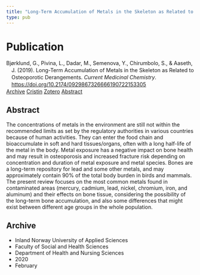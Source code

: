 ```yaml
---
title: "Long-Term Accumulation of Metals in the Skeleton as Related to Osteoporotic Derangements"
type: pub
---
```

<h1>Publication</h1>
<article id="csl-bib-container-B7QTLCEK" class="csl-bib-container">
  <div class="csl-bib-body" style="line-height: 1.35; padding-left: 1em; text-indent:-1em;">
  <div class="csl-entry">Bj&#xF8;rklund, G., Pivina, L., Dadar, M., Semenova, Y., Chirumbolo, S., &amp; Aaseth, J. (2019). Long-Term Accumulation of Metals in the Skeleton as Related to Osteoporotic Derangements. <i>Current Medicinal Chemistry</i>. <a href="https://doi.org/10.2174/0929867326666190722153305">https://doi.org/10.2174/0929867326666190722153305</a></div>
</div>
  <div class="csl-bib-buttons">
    <a href="#taxonomy-article-B7QTLCEK" class="csl-bib-button">Archive</a>
    <a href="https://app.cristin.no/results/show.jsf?id=1790094" alt="Cristin URL" class="csl-bib-button">Cristin</a>
    <a href="http://zotero.org/groups/5022929/items/B7QTLCEK" alt="Zotero URL" class="csl-bib-button">Zotero</a>
    <a href="#abstract-article-B7QTLCEK" class="csl-bib-button">Abstract</a>
  </div>
  <div id="csl-bib-meta-container-B7QTLCEK"></div>
</article>
<div id="csl-bib-meta-B7QTLCEK" class="csl-bib-meta">
  <article id="abstract-article-B7QTLCEK" class="abstract-article">
    <h1>Abstract</h1>
    The concentrations of metals in the environment are still not within the recommended limits as set by the regulatory authorities in various countries because of human activities. They can enter the food chain and bioaccumulate in soft and hard tissues/organs, often with a long half-life of the metal in the body. Metal exposure has a negative impact on bone health and may result in osteoporosis and increased fracture risk depending on concentration and duration of metal exposure and metal species. Bones are a long-term repository for lead and some other metals, and may approximately contain 90% of the total body burden in birds and mammals. The present review focuses on the most common metals found in contaminated areas (mercury, cadmium, lead, nickel, chromium, iron, and aluminum) and their effects on bone tissue, considering the possibility of the long-term bone accumulation, and also some differences that might exist between different age groups in the whole population.
  </article>
  <article id="taxonomy-article-B7QTLCEK" class="taxonomy-article">
    <h1>Archive</h1>
    <ul>
      <li>Inland Norway University of Applied Sciences</li>
      <li>Faculty of Social and Health Sciences</li>
      <li>Department of Health and Nursing Sciences</li>
      <li>2020</li>
      <li>February</li>
    </ul>
  </article>
</div>
